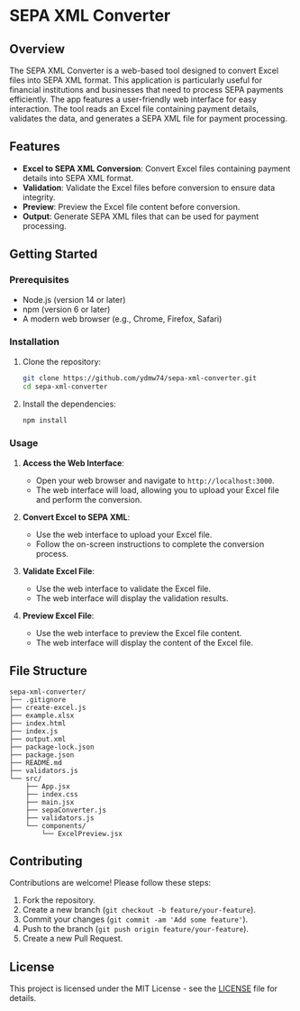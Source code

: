 # SEPA XML Converter

## Overview
The SEPA XML Converter is a web-based tool designed to convert Excel files into SEPA XML format. This application is particularly useful for financial institutions and businesses that need to process SEPA payments efficiently. The app features a user-friendly web interface for easy interaction. The tool reads an Excel file containing payment details, validates the data, and generates a SEPA XML file for payment processing.

## Features
- **Excel to SEPA XML Conversion**: Convert Excel files containing payment details into SEPA XML format.
- **Validation**: Validate the Excel files before conversion to ensure data integrity.
- **Preview**: Preview the Excel file content before conversion.
- **Output**: Generate SEPA XML files that can be used for payment processing.

## Getting Started

### Prerequisites
- Node.js (version 14 or later)
- npm (version 6 or later)
- A modern web browser (e.g., Chrome, Firefox, Safari)

### Installation
1. Clone the repository:
   ```bash
   git clone https://github.com/ydmw74/sepa-xml-converter.git
   cd sepa-xml-converter
   ```

2. Install the dependencies:
   ```bash
   npm install
   ```

### Usage
1. **Access the Web Interface**:
   - Open your web browser and navigate to `http://localhost:3000`.
   - The web interface will load, allowing you to upload your Excel file and perform the conversion.

2. **Convert Excel to SEPA XML**:
   - Use the web interface to upload your Excel file.
   - Follow the on-screen instructions to complete the conversion process.

3. **Validate Excel File**:
   - Use the web interface to validate the Excel file.
   - The web interface will display the validation results.

4. **Preview Excel File**:
   - Use the web interface to preview the Excel file content.
   - The web interface will display the content of the Excel file.

## File Structure
```
sepa-xml-converter/
├── .gitignore
├── create-excel.js
├── example.xlsx
├── index.html
├── index.js
├── output.xml
├── package-lock.json
├── package.json
├── README.md
├── validators.js
└── src/
    ├── App.jsx
    ├── index.css
    ├── main.jsx
    ├── sepaConverter.js
    ├── validators.js
    └── components/
        └── ExcelPreview.jsx
```

## Contributing
Contributions are welcome! Please follow these steps:
1. Fork the repository.
2. Create a new branch (`git checkout -b feature/your-feature`).
3. Commit your changes (`git commit -am 'Add some feature'`).
4. Push to the branch (`git push origin feature/your-feature`).
5. Create a new Pull Request.

## License
This project is licensed under the MIT License - see the [LICENSE](LICENSE) file for details.
